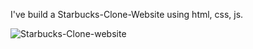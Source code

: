 I've build a Starbucks-Clone-Website using html, css, js.

![Starbucks-Clone-website](https://user-images.githubusercontent.com/102667828/218324667-d288f0ff-1e92-44f3-86a3-325ea672b05b.png)
